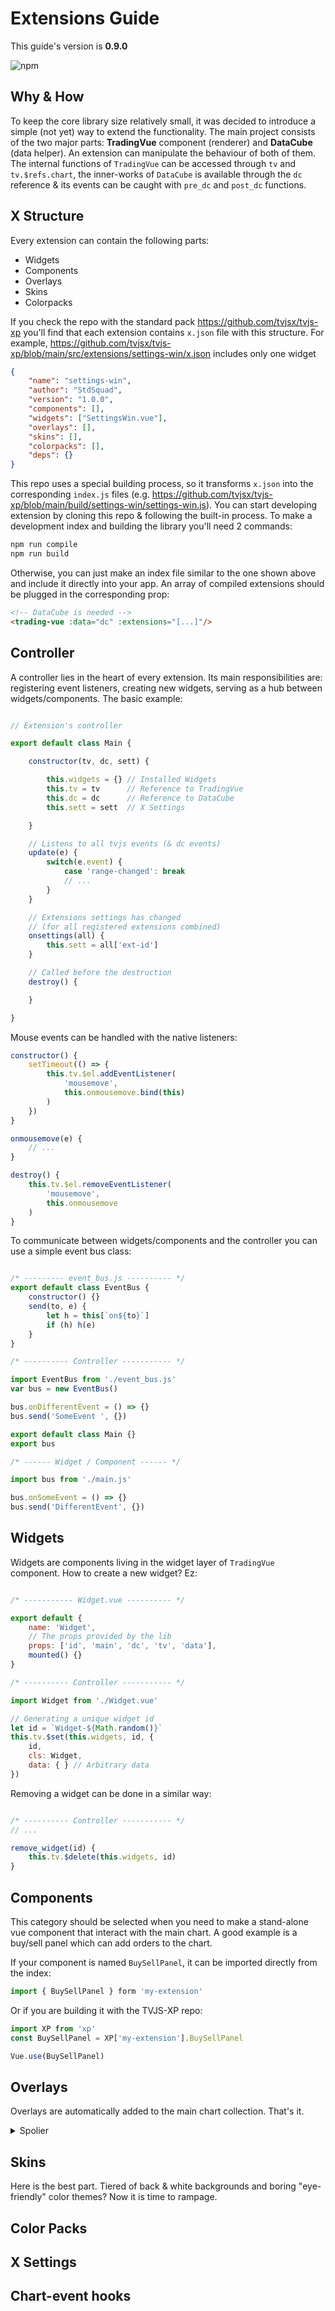 
# Extensions Guide

This guide's version is **0.9.0**

![npm](https://img.shields.io/npm/v/trading-vue-js.svg?color=brightgreen&label=Current%20lib%20version)

## Why & How

To keep the core library size relatively small, it was decided to introduce a simple (not yet) way to extend the functionality. The main project consists of the two major parts: **TradingVue** component (renderer) and **DataCube** (data helper). An extension can manipulate the behaviour of both of them. The internal functions of `TradingVue` can be accessed through `tv` and `tv.$refs.chart`, the inner-works of `DataCube` is available through the `dc` reference & its events can be caught with `pre_dc` and `post_dc` functions.

## X Structure

Every extension can contain the following parts:

* Widgets
* Components
* Overlays
* Skins
* Colorpacks

If you check the repo with the standard pack https://github.com/tvjsx/tvjs-xp you'll find that each extension contains `x.json` file with this structure. For example, https://github.com/tvjsx/tvjs-xp/blob/main/src/extensions/settings-win/x.json includes only one widget

```json
{
    "name": "settings-win",
    "author": "StdSquad",
    "version": "1.0.0",
    "components": [],
    "widgets": ["SettingsWin.vue"],
    "overlays": [],
    "skins": [],
    "colorpacks": [],
    "deps": {}
}
```

This repo uses a special building process, so it transforms `x.json` into the corresponding `index.js` files (e.g. https://github.com/tvjsx/tvjs-xp/blob/main/build/settings-win/settings-win.js). You can start developing extension by cloning this repo & following the built-in process. To make a development index and building the library you'll need 2 commands:

```bash
npm run compile
npm run build
```

Otherwise, you can just make an index file similar to the one shown above and include it directly into your app.
An array of compiled extensions should be plugged in the corresponding prop:

```html
<!-- DataCube is needed -->
<trading-vue :data="dc" :extensions="[...]"/>
```

## Controller

A controller lies in the heart of every extension. Its main responsibilities are: registering event listeners, creating new widgets, serving as a hub between widgets/components. The basic example:

```js

// Extension's controller

export default class Main {

    constructor(tv, dc, sett) {

        this.widgets = {} // Installed Widgets
        this.tv = tv      // Reference to TradingVue
        this.dc = dc      // Reference to DataCube
        this.sett = sett  // X Settings

    }

    // Listens to all tvjs events (& dc events)
    update(e) {
        switch(e.event) {
            case 'range-changed': break
            // ...
        }
    }

    // Extensions settings has changed
    // (for all registered extensions combined)
    onsettings(all) {
        this.sett = all['ext-id']
    }

    // Called before the destruction
    destroy() {

    }

}

```

Mouse events can be handled with the native listeners:

```js
constructor() {
    setTimeout(() => {
        this.tv.$el.addEventListener(
            'mousemove',
            this.onmousemove.bind(this)
        )
    })
}

onmousemove(e) {
    // ...
}

destroy() {
    this.tv.$el.removeEventListener(
        'mousemove',
        this.onmousemove
    )
}
```

To communicate between widgets/components and the controller you can use a simple event bus class:

```js

/* --------- event_bus.js ---------- */
export default class EventBus {
    constructor() {}
    send(to, e) {
        let h = this[`on${to}`]
        if (h) h(e)
    }
}

/* ---------- Controller ----------- */

import EventBus from './event_bus.js'
var bus = new EventBus()

bus.onDifferentEvent = () => {}
bus.send('SomeEvent ', {})

export default class Main {}
export bus

/* ------ Widget / Component ------ */

import bus from './main.js'

bus.onSomeEvent = () => {}
bus.send('DifferentEvent', {})

```

## Widgets

Widgets are components living in the widget layer of `TradingVue` component. How to create a new widget? Ez:

```js

/* ----------- Widget.vue ---------- */

export default {
    name: 'Widget',
    // The props provided by the lib
    props: ['id', 'main', 'dc', 'tv', 'data'],
    mounted() {}
}

/* ---------- Controller ----------- */

import Widget from './Widget.vue'

// Generating a unique widget id
let id = `Widget-${Math.random()}`
this.tv.$set(this.widgets, id, {
    id,
    cls: Widget,
    data: { } // Arbitrary data
})

```

Removing a widget can be done in a similar way:

```js

/* ---------- Controller ----------- */
// ...

remove_widget(id) {
    this.tv.$delete(this.widgets, id)
}
```

## Components

This category should be selected when you need to make a stand-alone vue component that interact with the main chart. A good example is a buy/sell panel which can add orders to the chart.

If your component is named `BuySellPanel`, it can be imported directly from the index:

```js
import { BuySellPanel } form 'my-extension'
```

Or if you are building it with the TVJS-XP repo:

```js
import XP from 'xp'
const BuySellPanel = XP['my-extension'].BuySellPanel

Vue.use(BuySellPanel)
```

## Overlays

Overlays are automatically added to the main chart collection. That's it.

<details><summary>Spolier</summary>
<p>
Oh and you can also connect them to the main controller via `EventBus`. Sounds like a lot of new possibilities, huh?
</p>
</details>

## Skins

Here is the best part. Tiered of back & white backgrounds and boring "eye-friendly" color themes? Now it is time to rampage.

## Color Packs

## X Settings

## Chart-event hooks
